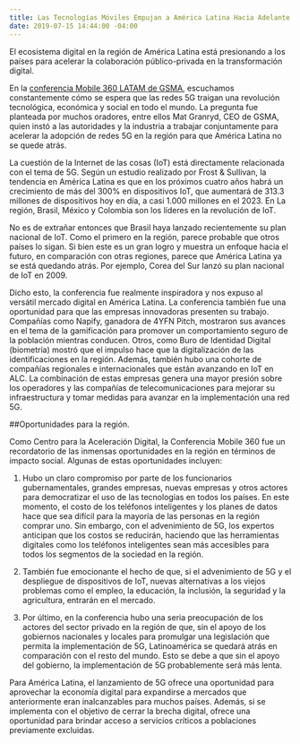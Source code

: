 ```yaml
---
title: Las Tecnologías Móviles Empujan a América Latina Hacia Adelante
date: 2019-07-15 14:44:00 -04:00
---
```


El ecosistema digital en la región de América Latina está presionando a los países para acelerar la colaboración público-privada en la transformación digital.

En la [conferencia Mobile 360 LATAM de GSMA](https://www.mobile360series.com/latin-america/agenda/), escuchamos constantemente cómo se espera que las redes 5G traigan una revolución tecnológica, económica y social en todo el mundo. La pregunta fue planteada por muchos oradores, entre ellos Mat Granryd, CEO de GSMA, quien instó a las autoridades y la industria a trabajar conjuntamente para acelerar la adopción de redes 5G en la región para que América Latina no se quede atrás.

La cuestión de la Internet de las cosas (IoT) está directamente relacionada con el tema de 5G. Según un estudio realizado por Frost & Sullivan, la tendencia en América Latina es que en los próximos cuatro años habrá un crecimiento de más del 300% en dispositivos IoT, que aumentará de 313.3 millones de dispositivos hoy en día, a casi 1.000 millones en el 2023. En La región, Brasil, México y Colombia son los líderes en la revolución de IoT.

No es de extrañar entonces que Brasil haya lanzado recientemente su plan nacional de IoT. Como el primero en la región, parece probable que otros países lo sigan. Si bien este es un gran logro y muestra un enfoque hacia el futuro, en comparación con otras regiones, parece que América Latina ya se está quedando atrás. Por ejemplo, Corea del Sur lanzó su plan nacional de IoT en 2009.

Dicho esto, la conferencia fue realmente inspiradora y nos expuso al versátil mercado digital en América Latina. La conferencia también fue una oportunidad para que las empresas innovadoras presenten su trabajo. Compañías como Napify, ganadora de 4YFN Pitch, mostraron sus avances en el tema de la gamificación para promover un comportamiento seguro de la población mientras conducen. Otros, como Buro de Identidad Digital (biometría) mostró que el impulso hace que la digitalización de las identificaciones en la región. Además, también hubo una cohorte de compañías regionales e internacionales que están avanzando en IoT en ALC. La combinación de estas empresas genera una mayor presión sobre los operadores y las compañías de telecomunicaciones para mejorar su infraestructura y tomar medidas para avanzar en la implementación una red 5G.

\##Oportunidades para la región.

Como Centro para la Aceleración Digital, la Conferencia Mobile 360 fue un recordatorio de las inmensas oportunidades en la región en términos de impacto social. Algunas de estas oportunidades incluyen:

1. Hubo un claro compromiso por parte de los funcionarios gubernamentales, grandes empresas, nuevas empresas y otros actores para democratizar el uso de las tecnologías en todos los países. En este momento, el costo de los teléfonos inteligentes y los planes de datos hace que sea difícil para la mayoría de las personas en la región comprar uno. Sin embargo, con el advenimiento de 5G, los expertos anticipan que los costos se reducirán, haciendo que las herramientas digitales como los teléfonos inteligentes sean más accesibles para todos los segmentos de la sociedad en la región.

2. También fue emocionante el hecho de que, si el advenimiento de 5G y el despliegue de dispositivos de IoT, nuevas alternativas a los viejos problemas como el empleo, la educación, la inclusión, la seguridad y la agricultura, entrarán en el mercado.

3. Por último, en la conferencia hubo una seria preocupación de los actores del sector privado en la región de que, sin el apoyo de los gobiernos nacionales y locales para promulgar una legislación que permita la implementación de 5G, Latinoamérica se quedará atrás en comparación con el resto del mundo. Esto se debe a que sin el apoyo del gobierno, la implementación de 5G probablemente será más lenta.

Para América Latina, el lanzamiento de 5G ofrece una oportunidad para aprovechar la economía digital para expandirse a mercados que anteriormente eran inalcanzables para muchos países. Además, si se implementa con el objetivo de cerrar la brecha digital, ofrece una oportunidad para brindar acceso a servicios críticos a poblaciones previamente excluidas.